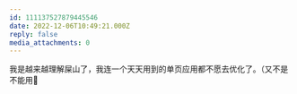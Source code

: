 ```yaml
---
id: 111137527879445546
date: 2022-12-06T10:49:21.000Z
reply: false
media_attachments: 0
---
```


我是越来越理解屎山了，我连一个天天用到的单页应用都不愿去优化了。（又不是不能用🐶

